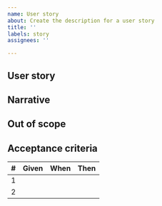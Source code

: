 ```yaml
---
name: User story
about: Create the description for a user story
title: ''
labels: story
assignees: ''

---
```


## User story
<!-- Descirbe the actions the main stakeholder should be able to take -->
<!-- eg: As a user with a CSU Office 365 account, I want to be able to use it to login. -->

## Narrative
<!-- The typical flow of the story on the application -->
<!-- eg: As an administrator of the system it should be possible for me to add my Microsoft organization credentials to the system in order to allow SSO functionality for users in said organization. -->

## Out of scope
<!-- The portion of this story that does not fall under the responsibility of the application -->

<!-- eg: Entering the organization credentials into the system. -->

## Acceptance criteria
<!-- A list of things that must be achieved to fulfill this story -->

|#     |Given     |When     |Then|
|---|---|---|---|
|1     |     |     | |
|2     |     |     | |
